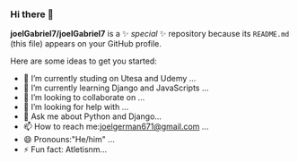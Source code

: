 ### Hi there 👋


**joelGabriel7/joelGabriel7** is a ✨ _special_ ✨ repository because its `README.md` (this file) appears on your GitHub profile.

Here are some ideas to get you started:

- 🔭 I’m currently studing on Utesa and Udemy ...
- 🌱 I’m currently learning Django and JavaScripts ...
- 👯 I’m looking to collaborate on ...
- 🤔 I’m looking for help with ...
- 💬 Ask me about Python and Django...
- 📫 How to reach me:joelgerman671@gmail.com ...
- 😄 Pronouns:"He/him" ...
- ⚡ Fun fact: Atletisnm...

